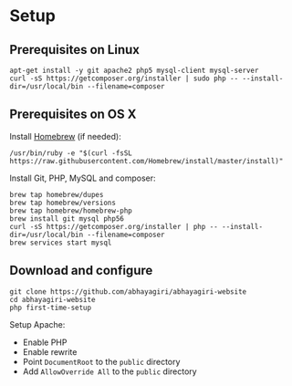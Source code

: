 
# Setup

## Prerequisites on Linux

```
apt-get install -y git apache2 php5 mysql-client mysql-server
curl -sS https://getcomposer.org/installer | sudo php -- --install-dir=/usr/local/bin --filename=composer
```

## Prerequisites on OS X

Install [Homebrew](http://brew.sh/) (if needed):

```
/usr/bin/ruby -e "$(curl -fsSL https://raw.githubusercontent.com/Homebrew/install/master/install)"
```

Install Git, PHP, MySQL and composer:

```
brew tap homebrew/dupes
brew tap homebrew/versions
brew tap homebrew/homebrew-php
brew install git mysql php56
curl -sS https://getcomposer.org/installer | php -- --install-dir=/usr/local/bin --filename=composer
brew services start mysql
```

## Download and configure

```
git clone https://github.com/abhayagiri/abhayagiri-website
cd abhayagiri-website
php first-time-setup
```

Setup Apache:

- Enable PHP
- Enable rewrite
- Point `DocumentRoot` to the `public` directory
- Add `AllowOverride All` to the `public` directory
